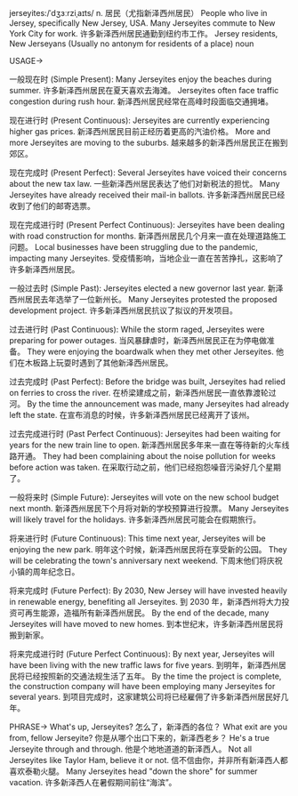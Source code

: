 jerseyites:/ˈdʒɜːrziˌaɪts/
n.
居民（尤指新泽西州居民）
People who live in Jersey, specifically New Jersey, USA.
Many Jerseyites commute to New York City for work. 许多新泽西州居民通勤到纽约市工作。
Jersey residents, New Jerseyans
(Usually no antonym for residents of a place)
noun


USAGE->

一般现在时 (Simple Present):
Many Jerseyites enjoy the beaches during summer. 许多新泽西州居民在夏天喜欢去海滩。
Jerseyites often face traffic congestion during rush hour. 新泽西州居民经常在高峰时段面临交通拥堵。


现在进行时 (Present Continuous):
Jerseyites are currently experiencing higher gas prices. 新泽西州居民目前正经历着更高的汽油价格。
More and more Jerseyites are moving to the suburbs. 越来越多的新泽西州居民正在搬到郊区。


现在完成时 (Present Perfect):
Several Jerseyites have voiced their concerns about the new tax law. 一些新泽西州居民表达了他们对新税法的担忧。
Many Jerseyites have already received their mail-in ballots. 许多新泽西州居民已经收到了他们的邮寄选票。


现在完成进行时 (Present Perfect Continuous):
Jerseyites have been dealing with road construction for months. 新泽西州居民几个月来一直在处理道路施工问题。
Local businesses have been struggling due to the pandemic, impacting many Jerseyites. 受疫情影响，当地企业一直在苦苦挣扎，这影响了许多新泽西州居民。


一般过去时 (Simple Past):
Jerseyites elected a new governor last year. 新泽西州居民去年选举了一位新州长。
Many Jerseyites protested the proposed development project. 许多新泽西州居民抗议了拟议的开发项目。


过去进行时 (Past Continuous):
While the storm raged, Jerseyites were preparing for power outages. 当风暴肆虐时，新泽西州居民正在为停电做准备。
They were enjoying the boardwalk when they met other Jerseyites. 他们在木板路上玩耍时遇到了其他新泽西州居民。


过去完成时 (Past Perfect):
Before the bridge was built, Jerseyites had relied on ferries to cross the river. 在桥梁建成之前，新泽西州居民一直依靠渡轮过河。
By the time the announcement was made, many Jerseyites had already left the state. 在宣布消息的时候，许多新泽西州居民已经离开了该州。


过去完成进行时 (Past Perfect Continuous):
Jerseyites had been waiting for years for the new train line to open. 新泽西州居民多年来一直在等待新的火车线路开通。
They had been complaining about the noise pollution for weeks before action was taken. 在采取行动之前，他们已经抱怨噪音污染好几个星期了。


一般将来时 (Simple Future):
Jerseyites will vote on the new school budget next month. 新泽西州居民下个月将对新的学校预算进行投票。
Many Jerseyites will likely travel for the holidays. 许多新泽西州居民可能会在假期旅行。


将来进行时 (Future Continuous):
This time next year, Jerseyites will be enjoying the new park. 明年这个时候，新泽西州居民将在享受新的公园。
They will be celebrating the town's anniversary next weekend. 下周末他们将庆祝小镇的周年纪念日。


将来完成时 (Future Perfect):
By 2030, New Jersey will have invested heavily in renewable energy, benefiting all Jerseyites. 到 2030 年，新泽西州将大力投资可再生能源，造福所有新泽西州居民。
By the end of the decade, many Jerseyites will have moved to new homes. 到本世纪末，许多新泽西州居民将搬到新家。


将来完成进行时 (Future Perfect Continuous):
By next year, Jerseyites will have been living with the new traffic laws for five years. 到明年，新泽西州居民将已经按照新的交通法规生活了五年。
By the time the project is complete, the construction company will have been employing many Jerseyites for several years. 到项目完成时，这家建筑公司将已经雇佣了许多新泽西州居民好几年。


PHRASE->
What's up, Jerseyites?  怎么了，新泽西的各位？
What exit are you from, fellow Jerseyite? 你是从哪个出口下来的，新泽西老乡？
He's a true Jerseyite through and through. 他是个地地道道的新泽西人。
Not all Jerseyites like Taylor Ham, believe it or not. 信不信由你，并非所有新泽西人都喜欢泰勒火腿。
Many Jerseyites head "down the shore" for summer vacation. 许多新泽西人在暑假期间前往“海滨”。
